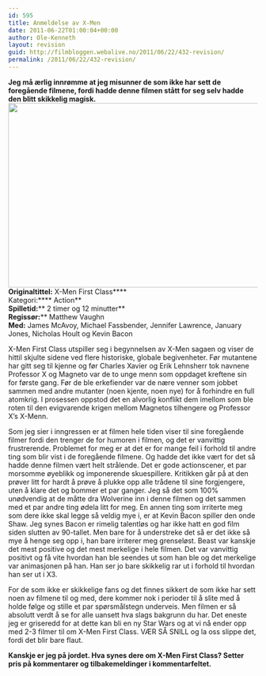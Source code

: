 ```yaml
---
id: 595
title: Anmeldelse av X-Men
date: 2011-06-22T01:00:04+00:00
author: Ole-Kenneth
layout: revision
guid: http://filmbloggen.webalive.no/2011/06/22/432-revision/
permalink: /2011/06/22/432-revision/
---
```

****Jeg må ærlig innrømme at jeg misunner de som ikke har sett de foregående filmene, fordi hadde denne filmen stått for seg selv hadde den blitt skikkelig magisk.  
[<img class="alignnone size-medium wp-image-433" src="http://filmbloggen.webalive.no/files/2011/06/x-men-first-class.jpg?w=300" alt="" width="561" height="373" />](http://filmbloggen.webalive.no/files/2011/06/x-men-first-class.jpg)  
Originaltittel:**** X-Men First Class****  
Kategori:**** Action**  
**Spilletid:**** 2 timer og 12 minutter**  
**Regissør:**** Matthew Vaughn  
**Med:** James McAvoy, Michael Fassbender, Jennifer Lawrence, January Jones, Nicholas Hoult og Kevin Bacon

X-Men First Class utspiller seg i begynnelsen av X-Men sagaen og viser de hittil skjulte sidene ved flere historiske, globale begivenheter. Før mutantene har gitt seg til kjenne og før Charles Xavier og Erik Lehnsherr tok navnene Professor X og Magneto var de to unge menn som oppdaget kreftene sin for første gang. Før de ble erkefiender var de nære venner som jobbet sammen med andre mutanter (noen kjente, noen nye) for å forhindre en full atomkrig. I prosessen oppstod det en alvorlig konflikt dem imellom som ble roten til den evigvarende krigen mellom Magnetos tilhengere og Professor X&#8217;s X-Menn.

Som jeg sier i inngressen er at filmen hele tiden viser til sine foregående filmer fordi den trenger de for humoren i filmen, og det er vanvittig frustrerende. Problemet for meg er at det er for mange feil i forhold til andre ting som blir vist i de foregående filmene. Og hadde det ikke vært for det så hadde denne filmen vært helt strålende. Det er gode actionscener, et par morsomme øyeblikk og imponerende skuespillere. Kritikken går på at den prøver litt for hardt å prøve å plukke opp alle trådene til sine forgjengere, uten å klare det og bommer et par ganger. Jeg så det som 100% unødvendig at de måtte dra Wolverine inn i denne filmen og det sammen med et par andre ting ødela litt for meg. En annen ting som irriterte meg som dere ikke skal legge så veldig mye i, er at Kevin Bacon spiller den onde Shaw. Jeg synes Bacon er rimelig talentløs og har ikke hatt en god film siden slutten av 90-tallet. Men bare for å understreke det så er det ikke så mye å henge seg opp i, han bare irriterer meg grenseløst. Beast var kanskje det mest positive og det mest merkelige i hele filmen. Det var vanvittig positivt og få vite hvordan han ble seendes ut som han ble og det merkelige var animasjonen på han. Han ser jo bare skikkelig rar ut i forhold til hvordan han ser ut i X3.

For de som ikke er skikkelige fans og det finnes sikkert de som ikke har sett noen av filmene til og med, dere kommer nok i perioder til å slite med å holde følge og stille et par spørsmålstegn underveis. Men filmen er så absolutt verdt å se for alle uansett hva slags bakgrunn du har. Det eneste jeg er griseredd for at dette kan bli en ny Star Wars og at vi nå ender opp med 2-3 filmer til om X-Men First Class. VÆR SÅ SNILL og la oss slippe det, fordi det blir bare flaut.

**Kanskje er jeg på jordet. Hva synes dere om X-Men First Class? Setter pris på kommentarer og tilbakemeldinger i kommentarfeltet.**